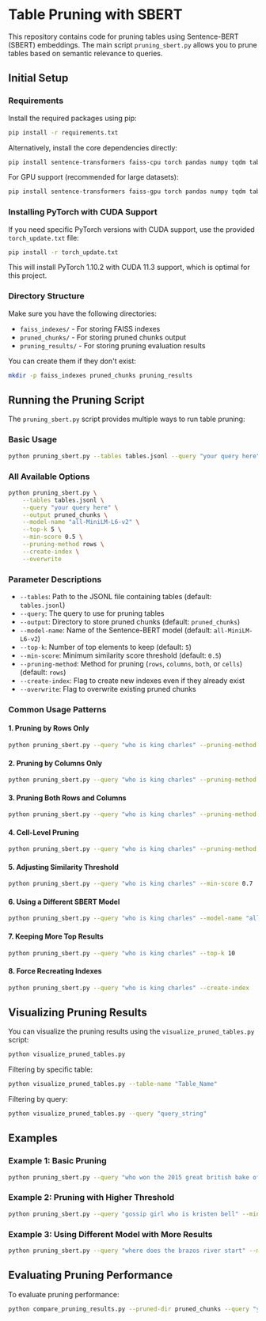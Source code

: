 # Table Pruning with SBERT

This repository contains code for pruning tables using Sentence-BERT (SBERT) embeddings. The main script `pruning_sbert.py` allows you to prune tables based on semantic relevance to queries.

## Initial Setup

### Requirements

Install the required packages using pip:

```bash
pip install -r requirements.txt
```

Alternatively, install the core dependencies directly:

```bash
pip install sentence-transformers faiss-cpu torch pandas numpy tqdm tabulate matplotlib colorama
```

For GPU support (recommended for large datasets):

```bash
pip install sentence-transformers faiss-gpu torch pandas numpy tqdm tabulate matplotlib colorama
```

### Installing PyTorch with CUDA Support

If you need specific PyTorch versions with CUDA support, use the provided `torch_update.txt` file:

```bash
pip install -r torch_update.txt
```

This will install PyTorch 1.10.2 with CUDA 11.3 support, which is optimal for this project.

### Directory Structure

Make sure you have the following directories:
- `faiss_indexes/` - For storing FAISS indexes
- `pruned_chunks/` - For storing pruned chunks output
- `pruning_results/` - For storing pruning evaluation results

You can create them if they don't exist:

```bash
mkdir -p faiss_indexes pruned_chunks pruning_results
```

## Running the Pruning Script

The `pruning_sbert.py` script provides multiple ways to run table pruning:

### Basic Usage

```bash
python pruning_sbert.py --tables tables.jsonl --query "your query here" --output pruned_chunks
```

### All Available Options

```bash
python pruning_sbert.py \
    --tables tables.jsonl \
    --query "your query here" \
    --output pruned_chunks \
    --model-name "all-MiniLM-L6-v2" \
    --top-k 5 \
    --min-score 0.5 \
    --pruning-method rows \
    --create-index \
    --overwrite
```

### Parameter Descriptions

- `--tables`: Path to the JSONL file containing tables (default: `tables.jsonl`)
- `--query`: The query to use for pruning tables
- `--output`: Directory to store pruned chunks (default: `pruned_chunks`)
- `--model-name`: Name of the Sentence-BERT model (default: `all-MiniLM-L6-v2`)
- `--top-k`: Number of top elements to keep (default: `5`)
- `--min-score`: Minimum similarity score threshold (default: `0.5`)
- `--pruning-method`: Method for pruning (`rows`, `columns`, `both`, or `cells`) (default: `rows`)
- `--create-index`: Flag to create new indexes even if they already exist
- `--overwrite`: Flag to overwrite existing pruned chunks

### Common Usage Patterns

#### 1. Pruning by Rows Only

```bash
python pruning_sbert.py --query "who is king charles" --pruning-method rows
```

#### 2. Pruning by Columns Only

```bash
python pruning_sbert.py --query "who is king charles" --pruning-method columns
```

#### 3. Pruning Both Rows and Columns

```bash
python pruning_sbert.py --query "who is king charles" --pruning-method both
```

#### 4. Cell-Level Pruning

```bash
python pruning_sbert.py --query "who is king charles" --pruning-method cells
```

#### 5. Adjusting Similarity Threshold

```bash
python pruning_sbert.py --query "who is king charles" --min-score 0.7
```

#### 6. Using a Different SBERT Model

```bash
python pruning_sbert.py --query "who is king charles" --model-name "all-mpnet-base-v2"
```

#### 7. Keeping More Top Results

```bash
python pruning_sbert.py --query "who is king charles" --top-k 10
```

#### 8. Force Recreating Indexes

```bash
python pruning_sbert.py --query "who is king charles" --create-index
```

## Visualizing Pruning Results

You can visualize the pruning results using the `visualize_pruned_tables.py` script:

```bash
python visualize_pruned_tables.py
```

Filtering by specific table:

```bash
python visualize_pruned_tables.py --table-name "Table_Name"
```

Filtering by query:

```bash
python visualize_pruned_tables.py --query "query_string"
```

## Examples

### Example 1: Basic Pruning

```bash
python pruning_sbert.py --query "who won the 2015 great british bake off"
```

### Example 2: Pruning with Higher Threshold

```bash
python pruning_sbert.py --query "gossip girl who is kristen bell" --min-score 0.7 --pruning-method both
```

### Example 3: Using Different Model with More Results

```bash
python pruning_sbert.py --query "where does the brazos river start" --model-name "all-mpnet-base-v2" --top-k 10
```

## Evaluating Pruning Performance

To evaluate pruning performance:

```bash
python compare_pruning_results.py --pruned-dir pruned_chunks --query "your query" --output pruning_comparison_results
```

